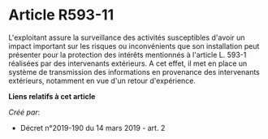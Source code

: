 # Article R593-11

L'exploitant assure la surveillance des activités susceptibles d'avoir un impact important sur les risques ou inconvénients
que son installation peut présenter pour la protection des intérêts mentionnés à l'article L. 593-1 réalisées par des
intervenants extérieurs. A cet effet, il met en place un système de transmission des informations en provenance des
intervenants extérieurs, notamment en vue d'un retour d'expérience.

**Liens relatifs à cet article**

_Créé par_:

  - Décret n°2019-190 du 14 mars 2019 - art. 2
